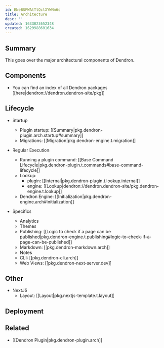 ```yaml
---
id: ENeBSPWAtTlQclXYWNm6c
title: Architecture
desc: ''
updated: 1633023652348
created: 1629988601634
---
```


## Summary 

This goes over the major architectural components of Dendron.

## Components
- You can find an index of all Dendron packages [[here|dendron://dendron.dendron-site/pkg]]

## Lifecycle
- Startup
  - Plugin startup: [[Summary|pkg.dendron-plugin.arch.startup#summary]]
  - Migrations: [[Migration|pkg.dendron-engine.t.migration]]

- Regular Execution
  - Running a plugin command: [[Base Command Lifecycle|pkg.dendron-plugin.t.commands#base-command-lifecycle]]
  - Lookup: 
    - plugin: [[Internal|pkg.dendron-plugin.t.lookup.internal]]
    - engine: [[Lookup|dendron://dendron.dendron-site/pkg.dendron-engine.t.lookup]]
  - Dendron Engine: [[Initialization|pkg.dendron-engine.arch#initialization]]

- Specifics
  - Analytics
  - Themes
  - Publishing: [[Logic to check if a page can be published|pkg.dendron-engine.t.publishing#logic-to-check-if-a-page-can-be-published]]
  - Markdown: [[pkg.dendron-markdown.arch]]
  - Notes
  - CLI: [[pkg.dendron-cli.arch]]
  - Web Views: [[pkg.dendron-next-server.dev]]

## Other
- NextJS
  - Layout: [[Layout|pkg.nextjs-template.t.layout]]


## Deployment

## Related
- [[Dendron Plugin|pkg.dendron-plugin.arch]]
